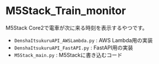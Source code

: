 # M5Stack_Train_monitor

M5Stack Core2で電車が次に来る時刻を表示するやつです。

- `DenshaItsukuruAPI_AWSLambda.py` : AWS Lambda用の実装
- `DenshaItsukuruAPI_FastAPI.py` : FastAPI用の実装
- `M5Stack_main.py` : M5Stackに書き込むコード



